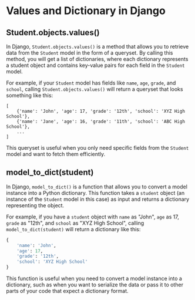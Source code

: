 # Values and Dictionary in Django

## Student.objects.values()

In Django, `Student.objects.values()` is a method that allows you to retrieve data from the `Student` model in the form of a queryset. By calling this method, you will get a list of dictionaries, where each dictionary represents a student object and contains key-value pairs for each field in the `Student` model.

For example, if your `Student` model has fields like `name`, `age`, `grade`, and `school`, calling `Student.objects.values()` will return a queryset that looks something like this:

```
[
    {'name': 'John', 'age': 17, 'grade': '12th', 'school': 'XYZ High School'},
    {'name': 'Jane', 'age': 16, 'grade': '11th', 'school': 'ABC High School'},
    ...
]
```

This queryset is useful when you only need specific fields from the `Student` model and want to fetch them efficiently.

## model_to_dict(student)

In Django, `model_to_dict()` is a function that allows you to convert a model instance into a Python dictionary. This function takes a `student` object (an instance of the `Student` model in this case) as input and returns a dictionary representing the object.

For example, if you have a `student` object with `name` as "John", `age` as 17, `grade` as "12th", and `school` as "XYZ High School", calling `model_to_dict(student)` will return a dictionary like this:

```python
{
    'name': 'John',
    'age': 17,
    'grade': '12th',
    'school': 'XYZ High School'
}
```

This function is useful when you need to convert a model instance into a dictionary, such as when you want to serialize the data or pass it to other parts of your code that expect a dictionary format.